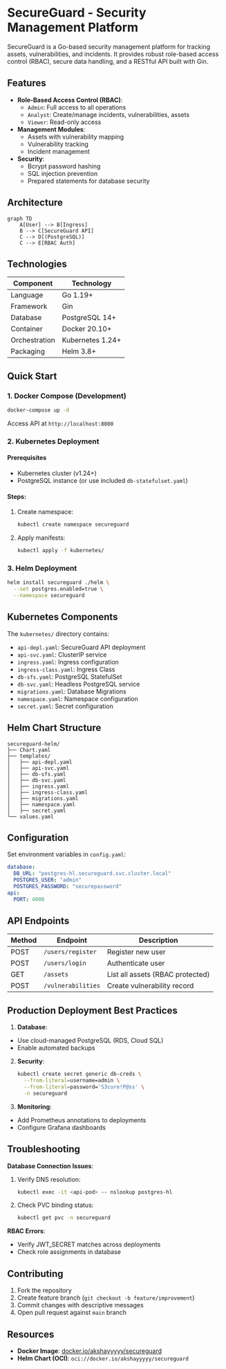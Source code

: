# SecureGuard - Security Management Platform

SecureGuard is a Go-based security management platform for tracking assets, vulnerabilities, and incidents. It provides robust role-based access control (RBAC), secure data handling, and a RESTful API built with Gin.

## Features
- **Role-Based Access Control (RBAC)**:
  - `Admin`: Full access to all operations
  - `Analyst`: Create/manage incidents, vulnerabilities, assets
  - `Viewer`: Read-only access
- **Management Modules**:
  - Assets with vulnerability mapping
  - Vulnerability tracking
  - Incident management
- **Security**:
  - Bcrypt password hashing
  - SQL injection prevention
  - Prepared statements for database security

## Architecture
```mermaid
graph TD
    A[User] --> B[Ingress]
    B --> C[SecureGuard API]
    C --> D[(PostgreSQL)]
    C --> E[RBAC Auth]
```

## Technologies
| Component       | Technology        |
|----------------|-------------------|
| Language        | Go 1.19+          |
| Framework       | Gin               |
| Database        | PostgreSQL 14+    |
| Container       | Docker 20.10+     |
| Orchestration   | Kubernetes 1.24+  |
| Packaging       | Helm 3.8+         |

## Quick Start

### 1. Docker Compose (Development)
```bash
docker-compose up -d
```
Access API at `http://localhost:8080`

### 2. Kubernetes Deployment

#### Prerequisites
- Kubernetes cluster (v1.24+)
- PostgreSQL instance (or use included `db-statefulset.yaml`)

#### Steps:
1. Create namespace:
   ```bash
   kubectl create namespace secureguard
   ```
2. Apply manifests:
   ```bash
   kubectl apply -f kubernetes/
   ```

### 3. Helm Deployment
```bash
helm install secureguard ./helm \
  --set postgres.enabled=true \
  --namespace secureguard
```

## Kubernetes Components

The `kubernetes/` directory contains:
- `api-depl.yaml`: SecureGuard API deployment
- `api-svc.yaml`: ClusterIP service
- `ingress.yaml`: Ingress configuration
- `ingress-class.yaml`: Ingress Class
- `db-sfs.yaml`: PostgreSQL StatefulSet
- `db-svc.yaml`: Headless PostgreSQL service
- `migrations.yaml`: Database Migrations
- `namespace.yaml`: Namespace configuration
- `secret.yaml`: Secret configuration

## Helm Chart Structure
```
secureguard-helm/
├── Chart.yaml
├── templates/
│   ├── api-depl.yaml
│   ├── api-svc.yaml
│   ├── db-sfs.yaml
│   ├── db-svc.yaml
│   ├── ingress.yaml
│   ├── ingress-class.yaml
│   ├── migrations.yaml
│   ├── namespace.yaml
│   ├── secret.yaml
└── values.yaml 
```

## Configuration

Set environment variables in `config.yaml`: 
```yaml
database:
  DB_URL: "postgres-hl.secureguard.svc.cluster.local"
  POSTGRES_USER: "admin"
  POSTGRES_PASSWORD: "securepassword"
api:
  PORT: 4000
```

## API Endpoints

| Method | Endpoint              | Description                      |
|--------|-----------------------|----------------------------------|
| POST   | `/users/register`     | Register new user                |
| POST   | `/users/login`        | Authenticate user                |
| GET    | `/assets`             | List all assets (RBAC protected) |
| POST   | `/vulnerabilities`    | Create vulnerability record      |

## Production Deployment Best Practices

1. **Database**:
  - Use cloud-managed PostgreSQL (RDS, Cloud SQL)
  - Enable automated backups

2. **Security**:
   ```bash
   kubectl create secret generic db-creds \
     --from-literal=username=admin \
     --from-literal=password='S3cure!P@ss' \
     -n secureguard
   ```

3. **Monitoring**:
  - Add Prometheus annotations to deployments
  - Configure Grafana dashboards

## Troubleshooting

**Database Connection Issues**:
1. Verify DNS resolution:
   ```bash
   kubectl exec -it <api-pod> -- nslookup postgres-hl
   ```
2. Check PVC binding status:
   ```bash
   kubectl get pvc -n secureguard
   ```

**RBAC Errors**:
- Verify JWT_SECRET matches across deployments
- Check role assignments in database

## Contributing
1. Fork the repository
2. Create feature branch (`git checkout -b feature/improvement`)
3. Commit changes with descriptive messages
4. Open pull request against `main` branch

## Resources

- **Docker Image**: [docker.io/akshayyyyy/secureguard](https://hub.docker.com/r/akshayyyyy/secureguard)
- **Helm Chart (OCI)**: `oci://docker.io/akshayyyyy/secureguard`